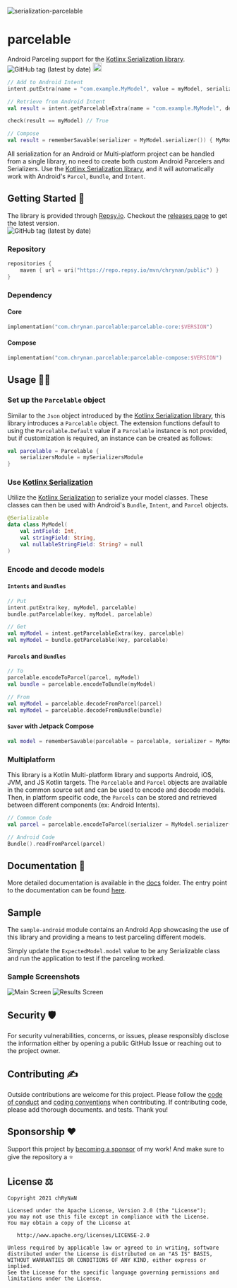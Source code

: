 ![serialization-parcelable](assets/serialization-parcelable-logo.png)

# parcelable

Android Parceling support for the [Kotlinx Serialization library](https://github.com/Kotlin/kotlinx.serialization).
<br/><img alt="GitHub tag (latest by date)" src="https://img.shields.io/github/v/tag/chRyNaN/serialization-parcelable">
<a href="https://androidweekly.net/issues/issue-450"><img alt="Badge" src="https://androidweekly.net/issues/issue-450/badge" height="20px"></img></a>

```kotlin
// Add to Android Intent
intent.putExtra(name = "com.example.MyModel", value = myModel, serializer = MyModel.serializer())

// Retrieve from Android Intent
val result = intent.getParcelableExtra(name = "com.example.MyModel", deserializer = MyModel.serializer())

check(result == myModel) // True

// Compose
val result = rememberSavable(serializer = MyModel.serializer()) { MyModel(...) }
```

All serialization for an Android or Multi-platform project can be handled from a single library, no need to create both
custom Android Parcelers and Serializers. Use
the [Kotlinx Serialization library](https://github.com/Kotlin/kotlinx.serialization), and it will automatically work
with Android's `Parcel`, `Bundle`, and `Intent`.

## Getting Started 🏁

The library is provided through [Repsy.io](https://repsy.io). Checkout
the [releases page](https://github.com/chRyNaN/parcelable/releases) to get the latest version. <br/>
<img alt="GitHub tag (latest by date)" src="https://img.shields.io/github/v/tag/chRyNaN/serialization-parcelable">

### Repository

```kotlin
repositories {
    maven { url = uri("https://repo.repsy.io/mvn/chrynan/public") }
}
```

### Dependency

#### Core

```kotlin
implementation("com.chrynan.parcelable:parcelable-core:$VERSION")
```

#### Compose

```kotlin
implementation("com.chrynan.parcelable:parcelable-compose:$VERSION")
```

## Usage 👨‍💻

### Set up the `Parcelable` object

Similar to the `Json` object introduced by
the [Kotlinx Serialization library](https://github.com/Kotlin/kotlinx.serialization), this library introduces a
`Parcelable` object. The extension functions default to using the `Parcelable.Default` value if a `Parcelable` instance
is not provided, but if customization is required, an instance can be created as follows:

```kotlin
val parcelable = Parcelable {
    serializersModule = mySerializersModule
}
```

### Use [Kotlinx Serialization](https://github.com/Kotlin/kotlinx.serialization)

Utilize the [Kotlinx Serialization](https://github.com/Kotlin/kotlinx.serialization) to serialize your model classes.
These classes can then be used with Android's `Bundle`, `Intent`, and `Parcel` objects.

```kotlin
@Serializable
data class MyModel(
    val intField: Int,
    val stringField: String,
    val nullableStringField: String? = null
)
```

### Encode and decode models

#### `Intents` and `Bundles`

```kotlin
// Put
intent.putExtra(key, myModel, parcelable)
bundle.putParcelable(key, myModel, parcelable)

// Get
val myModel = intent.getParcelableExtra(key, parcelable)
val myModel = bundle.getParcelable(key, parcelable)
```

#### `Parcels` and `Bundles`

```kotlin
// To
parcelable.encodeToParcel(parcel, myModel)
val bundle = parcelable.encodeToBundle(myModel)

// From
val myModel = parcelable.decodeFromParcel(parcel)
val myModel = parcelable.decodeFromBundle(bundle)
```

#### `Saver` with Jetpack Compose

```kotlin
val model = rememberSavable(parcelable = parcelable, serializer = MyModel.serializer) { myModel }
```

### Multiplatform

This library is a Kotlin Multi-platform library and supports Android, iOS, JVM, and JS Kotlin targets. The `Parcelable`
and `Parcel` objects are available in the common source set and can be used to encode and decode models. Then, in
platform specific code, the `Parcels` can be stored and retrieved between different components (ex: Android Intents).

```kotlin
// Common Code
val parcel = parcelable.encodeToParcel(serializer = MyModel.serializer(), value = myModel)

// Android Code
Bundle().readFromParcel(parcel)
```

## Documentation 📃

More detailed documentation is available in the [docs](docs) folder. The entry point to the documentation can be
found [here](docs/index.md).

## Sample

The `sample-android` module contains an Android App showcasing the use of this library and providing a means to test
parceling different models.

Simply update the `ExpectedModel.model` value to be any Serializable class and run the application to test if the
parceling worked.

### Sample Screenshots

![Main Screen](assets/sample_main_screenshot.png)
![Results Screen](assets/sample_result_screenshot.png)

## Security 🛡️

For security vulnerabilities, concerns, or issues, please responsibly disclose the information either by opening a
public GitHub Issue or reaching out to the project owner.

## Contributing ✍️

Outside contributions are welcome for this project. Please follow the [code of conduct](CODE_OF_CONDUCT.md)
and [coding conventions](CODING_CONVENTIONS.md) when contributing. If contributing code, please add thorough documents.
and tests. Thank you!

## Sponsorship ❤️

Support this project by [becoming a sponsor](https://www.buymeacoffee.com/chrynan) of my work! And make sure to give the
repository a ⭐

## License ⚖️

```
Copyright 2021 chRyNaN

Licensed under the Apache License, Version 2.0 (the "License");
you may not use this file except in compliance with the License.
You may obtain a copy of the License at

   http://www.apache.org/licenses/LICENSE-2.0

Unless required by applicable law or agreed to in writing, software
distributed under the License is distributed on an "AS IS" BASIS,
WITHOUT WARRANTIES OR CONDITIONS OF ANY KIND, either express or implied.
See the License for the specific language governing permissions and
limitations under the License.
```
